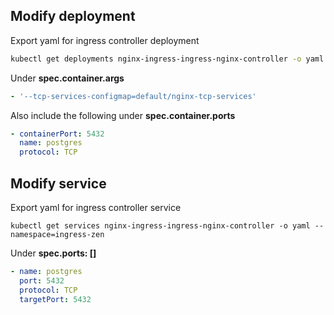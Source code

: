 ## Modify deployment

Export yaml for ingress controller deployment
```bash
kubectl get deployments nginx-ingress-ingress-nginx-controller -o yaml --namespace=ingress-zen
```

Under **spec.container.args**
```yaml
- '--tcp-services-configmap=default/nginx-tcp-services'
```

Also include the following under **spec.container.ports**
```yaml
- containerPort: 5432
  name: postgres
  protocol: TCP
```

## Modify service

Export yaml for ingress controller service
```
kubectl get services nginx-ingress-ingress-nginx-controller -o yaml --namespace=ingress-zen
```

Under **spec.ports: []**
```yaml
- name: postgres
  port: 5432
  protocol: TCP
  targetPort: 5432
```

